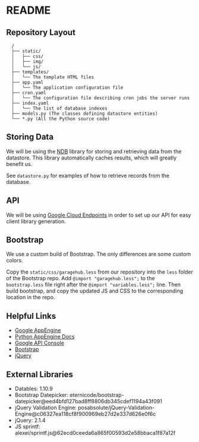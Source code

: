 # README

## Repository Layout

	  /
	  ├── static/
	  │   ├── css/
	  │   ├── img/
	  │   └── js/
	  ├── templates/
	  │   └── The template HTML files
	  ├── app.yaml
	  │   └── The application configuration file
	  ├── cron.yaml
	  │   └── The configuration file describing cron jobs the server runs
	  ├── index.yaml
	  │   └── The list of database indexes
	  ├── models.py (The classes defining datastore entities)
	  └── *.py (All the Python source code)

## Storing Data

We will be using the [NDB](https://developers.google.com/appengine/docs/python/ndb/) library for storing and retrieving data from the datastore. This library automatically caches results, which will greatly benefit us.

See `datastore.py` for examples of how to retrieve records from the database.

## API

We will be using [Google Cloud Endpoints](https://developers.google.com/appengine/docs/python/endpoints/) in order to set up our API for easy client library generation.

## Bootstrap

We use a custom build of Bootstrap. The only differences are some custom colors.

Copy the `static/css/garagehub.less` from our repository into the `less` folder of the Bootstrap repo. Add `@import "garagehub.less";` to the `bootstrap.less` file right after the `@import "variables.less";` line. Then build bootstrap, and copy the updated JS and CSS to the corresponding location in the repo.

## Helpful Links

* [Google AppEngine](https://appengine.google.com/)
* [Python AppEngine Docs](https://developers.google.com/appengine/docs/python/)
* [Google API Console](https://code.google.com/apis/console/)
* [Bootstrap](http://getbootstrap.com)
* [jQuery](http://jquery.com/)

## External Libraries

* Datables: 1.10.9
* Bootstrap Datepicker: eternicode/bootstrap-datepicker@eed4bfd127bad8ff8806db345cdef1194a43f091
* jQuery Validation Engine: posabsolute/jQuery-Validation-Engine@c06327ea118cf8f900969eb27d2e337d626e0f6c
* jQuery: 2.1.4
* JS sprintf: alexei/sprintf.js@62ecd0ceeda6a865f00593d2e58bbaca1f87a12f
